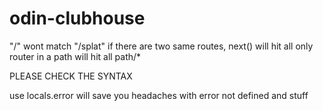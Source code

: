 # odin-clubhouse

"/" wont match "/splat"
if there are two same routes, next() will hit all 
only router in a path will hit all path/* 

PLEASE CHECK THE SYNTAX

use locals.error will save you headaches with error not defined and stuff